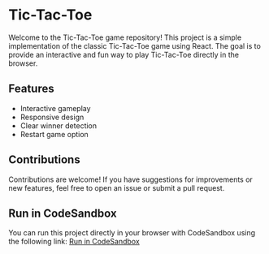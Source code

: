 # Tic-Tac-Toe

Welcome to the Tic-Tac-Toe game repository! This project is a simple implementation of the classic Tic-Tac-Toe game using React. The goal is to provide an interactive and fun way to play Tic-Tac-Toe directly in the browser.

## Features
- Interactive gameplay
- Responsive design
- Clear winner detection
- Restart game option

## Contributions
Contributions are welcome! If you have suggestions for improvements or new features, feel free to open an issue or submit a pull request.

## Run in CodeSandbox
You can run this project directly in your browser with CodeSandbox using the following link:
[Run in CodeSandbox](https://codesandbox.io/p/github/Obomhese-Raphael/Tic-Tac-Toe/main?import=true)


